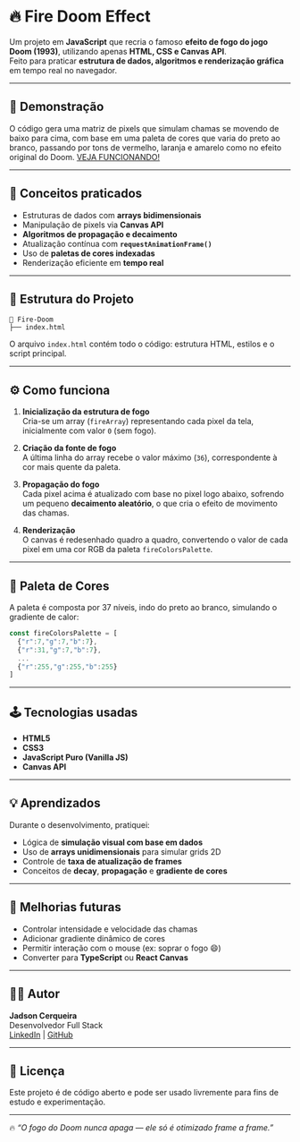 # 🔥 Fire Doom Effect

Um projeto em **JavaScript** que recria o famoso **efeito de fogo do jogo Doom (1993)**, utilizando apenas **HTML, CSS e Canvas API**.  
Feito para praticar **estrutura de dados, algoritmos e renderização gráfica** em tempo real no navegador.

---

## 🚀 Demonstração

O código gera uma matriz de pixels que simulam chamas se movendo de baixo para cima, com base em uma paleta de cores que varia do preto ao branco, passando por tons de vermelho, laranja e amarelo como no efeito original do Doom.
[VEJA FUNCIONANDO!](https://jadsoncerqueira.github.io/fogo-dom/)

---

## 🧠 Conceitos praticados

- Estruturas de dados com **arrays bidimensionais**
- Manipulação de pixels via **Canvas API**
- **Algoritmos de propagação e decaimento**
- Atualização contínua com **`requestAnimationFrame()`**
- Uso de **paletas de cores indexadas**
- Renderização eficiente em **tempo real**

---

## 🧩 Estrutura do Projeto

```
📁 Fire-Doom
├── index.html
```

O arquivo `index.html` contém todo o código: estrutura HTML, estilos e o script principal.

---

## ⚙️ Como funciona

1. **Inicialização da estrutura de fogo**  
   Cria-se um array (`fireArray`) representando cada pixel da tela, inicialmente com valor `0` (sem fogo).

2. **Criação da fonte de fogo**  
   A última linha do array recebe o valor máximo (`36`), correspondente à cor mais quente da paleta.

3. **Propagação do fogo**  
   Cada pixel acima é atualizado com base no pixel logo abaixo, sofrendo um pequeno **decaimento aleatório**, o que cria o efeito de movimento das chamas.

4. **Renderização**  
   O canvas é redesenhado quadro a quadro, convertendo o valor de cada pixel em uma cor RGB da paleta `fireColorsPalette`.

---

## 🎨 Paleta de Cores

A paleta é composta por 37 níveis, indo do preto ao branco, simulando o gradiente de calor:

```js
const fireColorsPalette = [
  {"r":7,"g":7,"b":7},
  {"r":31,"g":7,"b":7},
  ...
  {"r":255,"g":255,"b":255}
]
```

---

## 🕹️ Tecnologias usadas

- **HTML5**
- **CSS3**
- **JavaScript Puro (Vanilla JS)**
- **Canvas API**

---

## 💡 Aprendizados

Durante o desenvolvimento, pratiquei:

- Lógica de **simulação visual com base em dados**
- Uso de **arrays unidimensionais** para simular grids 2D
- Controle de **taxa de atualização de frames**
- Conceitos de **decay**, **propagação** e **gradiente de cores**

---

## 🧰 Melhorias futuras

- Controlar intensidade e velocidade das chamas
- Adicionar gradiente dinâmico de cores
- Permitir interação com o mouse (ex: soprar o fogo 😄)
- Converter para **TypeScript** ou **React Canvas**

---

## 🧑‍💻 Autor

**Jadson Cerqueira**  
Desenvolvedor Full Stack  
[LinkedIn](https://www.linkedin.com/in/jadsoncerqueira/) | [GitHub](https://github.com/jadsoncerqueira)

---

## 📜 Licença

Este projeto é de código aberto e pode ser usado livremente para fins de estudo e experimentação.

---

🔥 *“O fogo do Doom nunca apaga — ele só é otimizado frame a frame.”*
